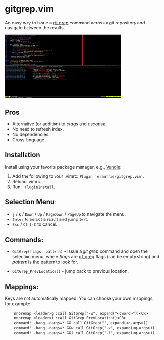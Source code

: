 # gitgrep.vim

An easy way to issue a [git grep](https://git-scm.com/docs/git-grep) command across a git repository and navigate between the results.

<img src="images/sample.png" width="75%" />

## Pros

- Alternative (or addition) to *ctags* and *cscopse*.
- No need to refresh index.
- No dependencies.
- Cross language.

## Installation

Install using your favorite package manager, e.g., [Vundle](https://github.com/VundleVim/Vundle.vim):

1. Add the following to your .vimrc: `Plugin 'eranfrie/gitgrep.vim'`.
2. Reload .vimrc.
3. Run: `:PluginInstall`.

## Selection Menu:

- `j` / `k` / `Down` / `Up` / `PageDown` / `PageUp` to navigate the menu.
- `Enter` to select a result and jump to it.
- `Esc` / `Ctrl-C` to cancel.

## Commands:

- `GitGrep(flags, pattern)` - issue a *git grep* command and open the selection menu,
  where *flags* are [git grep](https://git-scm.com/docs/git-grep) flags (can be empty string)
  and *pattern* is the pattern to look for.

- `GitGrep_PrevLocation()` - jump back to previous location.

## Mappings:

Keys are not automatically mapped. You can choose your own mappings, for example:

        nnoremap <leader>g :call GitGrep("-w", expand("<cword>"))<CR>
        nnoremap <leader>t :call GitGrep_PrevLocation()<CR>
        command! -bang -nargs=* GG call GitGrep("", expand(<q-args>))
        command! -bang -nargs=* GGw call GitGrep("-w", expand(<q-args>))
        command! -bang -nargs=* GGi call GitGrep("-i", expand(<q-args>))
